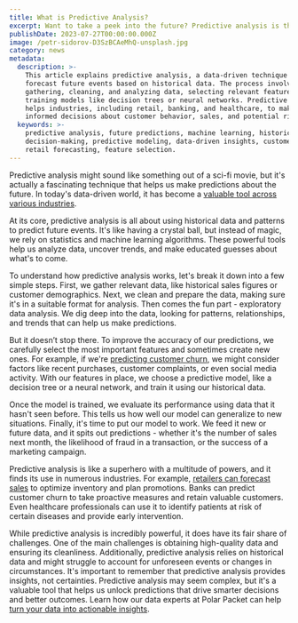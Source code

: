 ```yaml
---
title: What is Predictive Analysis?
excerpt: Want to take a peek into the future? Predictive analysis is the key.
publishDate: 2023-07-27T00:00:00.000Z
image: /petr-sidorov-D3SzBCAeMhQ-unsplash.jpg
category: news
metadata:
  description: >-
    This article explains predictive analysis, a data-driven technique used to
    forecast future events based on historical data. The process involves
    gathering, cleaning, and analyzing data, selecting relevant features, and
    training models like decision trees or neural networks. Predictive analysis
    helps industries, including retail, banking, and healthcare, to make
    informed decisions about customer behavior, sales, and potential risks.
  keywords: >-
    predictive analysis, future predictions, machine learning, historical data,
    decision-making, predictive modeling, data-driven insights, customer churn,
    retail forecasting, feature selection.
---
```


Predictive analysis might sound like something out of a sci-fi movie, but it's actually a fascinating technique that helps us make predictions about the future. In today's data-driven world, it has become a [valuable tool across various industries](https://polarpacket.com/blog/top_5_benefits_of_data_analytics_for_your_business/).

At its core, predictive analysis is all about using historical data and patterns to predict future events. It's like having a crystal ball, but instead of magic, we rely on statistics and machine learning algorithms. These powerful tools help us analyze data, uncover trends, and make educated guesses about what's to come.

To understand how predictive analysis works, let's break it down into a few simple steps. First, we gather relevant data, like historical sales figures or customer demographics. Next, we clean and prepare the data, making sure it's in a suitable format for analysis. Then comes the fun part - exploratory data analysis. We dig deep into the data, looking for patterns, relationships, and trends that can help us make predictions.

But it doesn’t stop there. To improve the accuracy of our predictions, we carefully select the most important features and sometimes create new ones. For example, if we're [predicting customer churn](https://polarpacket.com/blog/4-powerful-applications-of-data-analytics-in-e-commerce/), we might consider factors like recent purchases, customer complaints, or even social media activity. With our features in place, we choose a predictive model, like a decision tree or a neural network, and train it using our historical data.

Once the model is trained, we evaluate its performance using data that it hasn't seen before. This tells us how well our model can generalize to new situations. Finally, it's time to put our model to work. We feed it new or future data, and it spits out predictions - whether it's the number of sales next month, the likelihood of fraud in a transaction, or the success of a marketing campaign.

Predictive analysis is like a superhero with a multitude of powers, and it finds its use in numerous industries. For example, [retailers can forecast sales](https://polarpacket.com/blog/how_is_data_analytics_applied_in_marketing/) to optimize inventory and plan promotions. Banks can predict customer churn to take proactive measures and retain valuable customers. Even healthcare professionals can use it to identify patients at risk of certain diseases and provide early intervention.

While predictive analysis is incredibly powerful, it does have its fair share of challenges. One of the main challenges is obtaining high-quality data and ensuring its cleanliness. Additionally, predictive analysis relies on historical data and might struggle to account for unforeseen events or changes in circumstances. It's important to remember that predictive analysis provides insights, not certainties.
Predictive analysis may seem complex, but it's a valuable tool that helps us unlock predictions that drive smarter decisions and better outcomes. Learn how our data experts at Polar Packet can help [turn your data into actionable insights](https://polarpacket.com/).
